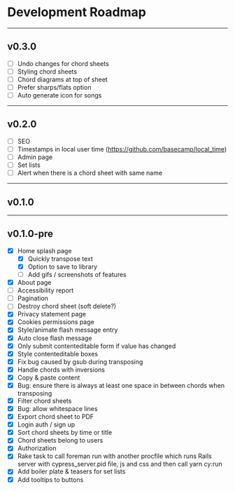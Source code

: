 # Development Roadmap
---

## v0.3.0
- [ ] Undo changes for chord sheets
- [ ] Styling chord sheets
- [ ] Chord diagrams at top of sheet
- [ ] Prefer sharps/flats option
- [ ] Auto generate icon for songs

---
## v0.2.0
- [ ] SEO
- [ ] Timestamps in local user time (https://github.com/basecamp/local_time)
- [ ] Admin page
- [ ] Set lists
- [ ] Alert when there is a chord sheet with same name

---
## v0.1.0

---
## v0.1.0-pre
- [x] Home splash page
  - [x] Quickly transpose text
  - [x] Option to save to library
  - [ ] Add gifs / screenshots of features
- [x] About page
- [ ] Accessibility report
- [ ] Pagination
- [ ] Destroy chord sheet (soft delete?)
- [x] Privacy statement page
- [x] Cookies permissions page
- [x] Style/animate flash message entry
- [x] Auto close flash message
- [x] Only submit contenteditable form if value has changed
- [x] Style contenteditable boxes
- [x] Fix bug caused by gsub during transposing
- [x] Handle chords with inversions
- [x] Copy & paste content
- [x] Bug: ensure there is always at least one space in between chords when transposing
- [x] Filter chord sheets
- [x] Bug: allow whitespace lines
- [x] Export chord sheet to PDF
- [x] Login auth / sign up
- [x] Sort chord sheets by time or title
- [x] Chord sheets belong to users
- [x] Authorization
- [x] Rake task to call foreman run with another procfile which runs Rails server with cypress_server.pid file, js and css and then call yarn cy:run
- [x] Add boiler plate & teasers for set lists
- [x] Add tooltips to buttons
